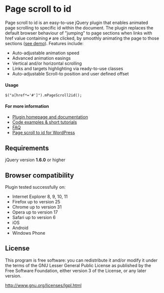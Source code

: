 Page scroll to id
=========================

Page scroll to id is an easy-to-use jQuery plugin that enables animated page scrolling to specific id within the document. 
The plugin replaces the default browser behaviour of "jumping" to page sections when links with href value containing `#` are clicked, by smoothly animating the page to those sections ([see demo](http://manos.malihu.gr/repository/page-scroll-to-id/demo/demo.html)). Features include: 

* Auto-adjustable animation speed 
* Advanced animation easings 
* Vertical and/or horizontal scrolling 
* Links and targets highlighting via ready-to-use classes 
* Auto-adjustable Scroll-to position and user defined offset 

#### Usage 

`$("a[href*='#']").mPageScroll2id();` 

#### For more information 

* [Plugin homepage and documentation](http://manos.malihu.gr/page-scroll-to-id/) 
* [Code examples & short tutorials](http://manos.malihu.gr/page-scroll-to-id/2/)
* [FAQ](http://manos.malihu.gr/page-scroll-to-id/3/) 
* [Page scroll to id for WordPress](http://wordpress.org/plugins/page-scroll-to-id/)

Requirements
-------------------------

jQuery version **1.6.0** or higher

Browser compatibility
-------------------------

Plugin tested successfully on: 

* Internet Explorer 8, 9, 10, 11 
* Firefox up to version 25
* Chrome up to version 31
* Opera up to version 17
* Safari up to version 6 
* iOS 
* Android 
* Windows Phone

License 
-------------------------

This program is free software: you can redistribute it and/or modify 
it under the terms of the GNU Lesser General Public License as published by 
the Free Software Foundation, either version 3 of the License, or 
any later version. 

http://www.gnu.org/licenses/lgpl.html